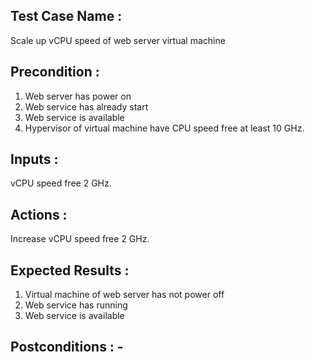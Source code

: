 ## Test Case Name : 
Scale up vCPU speed of web server virtual machine
## Precondition : 
1. Web server has power on
2. Web service has already start
3. Web service is available
4. Hypervisor of virtual machine have CPU speed free at least 10 GHz.
## Inputs : 
vCPU speed free 2 GHz.
## Actions : 
Increase vCPU speed free 2 GHz.
## Expected Results :
1. Virtual machine of web server has not power off
2. Web service has running
3. Web service is available
## Postconditions : -
